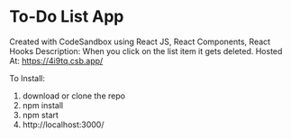 # To-Do List App
Created with CodeSandbox using React JS, React Components, React Hooks
Description: When you click on the list item it gets deleted.
Hosted At: https://4i9tq.csb.app/

To Install:
1. download or clone the repo
2. npm install
3. npm start
4. http://localhost:3000/
